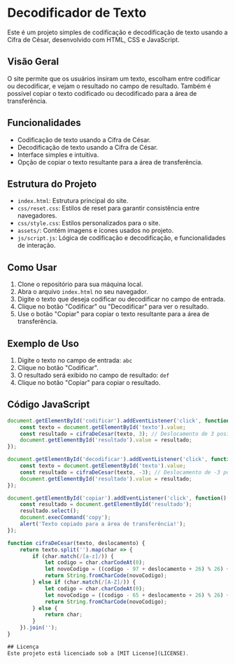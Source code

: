 # Decodificador de Texto

Este é um projeto simples de codificação e decodificação de texto usando a Cifra de César, desenvolvido com HTML, CSS e JavaScript.

## Visão Geral

O site permite que os usuários insiram um texto, escolham entre codificar ou decodificar, e vejam o resultado no campo de resultado. Também é possível copiar o texto codificado ou decodificado para a área de transferência.

## Funcionalidades

- Codificação de texto usando a Cifra de César.
- Decodificação de texto usando a Cifra de César.
- Interface simples e intuitiva.
- Opção de copiar o texto resultante para a área de transferência.

## Estrutura do Projeto

- `index.html`: Estrutura principal do site.
- `css/reset.css`: Estilos de reset para garantir consistência entre navegadores.
- `css/style.css`: Estilos personalizados para o site.
- `assets/`: Contém imagens e ícones usados no projeto.
- `js/script.js`: Lógica de codificação e decodificação, e funcionalidades de interação.

## Como Usar

1. Clone o repositório para sua máquina local.
2. Abra o arquivo `index.html` no seu navegador.
3. Digite o texto que deseja codificar ou decodificar no campo de entrada.
4. Clique no botão "Codificar" ou "Decodificar" para ver o resultado.
5. Use o botão "Copiar" para copiar o texto resultante para a área de transferência.

## Exemplo de Uso

1. Digite o texto no campo de entrada: `abc`
2. Clique no botão "Codificar".
3. O resultado será exibido no campo de resultado: `def`
4. Clique no botão "Copiar" para copiar o resultado.

## Código JavaScript

```javascript
document.getElementById('codificar').addEventListener('click', function() {
    const texto = document.getElementById('texto').value;
    const resultado = cifraDeCesar(texto, 3); // Deslocamento de 3 posições
    document.getElementById('resultado').value = resultado;
});

document.getElementById('decodificar').addEventListener('click', function() {
    const texto = document.getElementById('texto').value;
    const resultado = cifraDeCesar(texto, -3); // Deslocamento de -3 posições
    document.getElementById('resultado').value = resultado;
});

document.getElementById('copiar').addEventListener('click', function() {
    const resultado = document.getElementById('resultado');
    resultado.select();
    document.execCommand('copy');
    alert('Texto copiado para a área de transferência!');
});

function cifraDeCesar(texto, deslocamento) {
    return texto.split('').map(char => {
        if (char.match(/[a-z]/)) {
            let codigo = char.charCodeAt(0);
            let novoCodigo = ((codigo - 97 + deslocamento + 26) % 26) + 97;
            return String.fromCharCode(novoCodigo);
        } else if (char.match(/[A-Z]/)) {
            let codigo = char.charCodeAt(0);
            let novoCodigo = ((codigo - 65 + deslocamento + 26) % 26) + 65;
            return String.fromCharCode(novoCodigo);
        } else {
            return char;
        }
    }).join('');
}

## Licença
Este projeto está licenciado sob a [MIT License](LICENSE).
